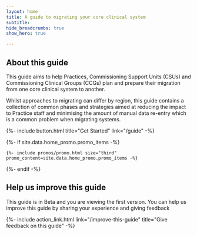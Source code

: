 ```yaml
---
layout: home
title: A guide to migrating your core clinical system
subtitle: 
hide_breadcrumbs: true
show_hero: true

---
```


## About this guide
This guide aims to help Practices, Commissioning Support Units (CSUs) and Commissioning Clinical Groups (CCGs) plan and prepare their migration from one core clinical system to another. 

Whilst approaches to migrating can differ by region, this guide contains a collection of common phases and strategies 
aimed at reducing the impact to Practice staff and minimising the amount of manual data re-entry which is a common problem when migrating systems.

{%- include button.html title="Get Started" link="/guide" -%}

{%- if site.data.home_promo.promo_items -%}

    {%- include promos/promo.html size="third" promo_content=site.data.home_promo.promo_items -%}

{%- endif -%}

## Help us improve this guide

This guide is in Beta and you are viewing the first version. You can help us improve this guide by sharing your experience and giving feedback

{%- include action_link.html link="/improve-this-guide" title="Give feedback on this guide" -%}
